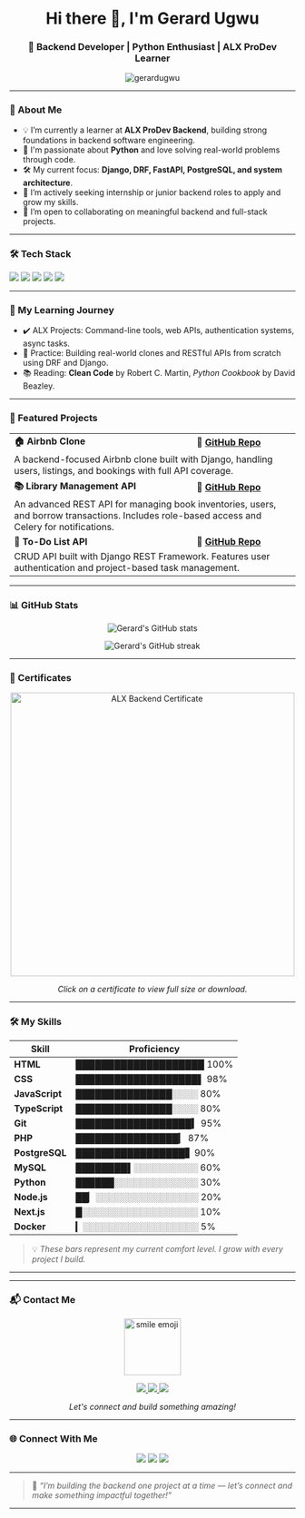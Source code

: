 <h1 align="center">Hi there 👋, I'm Gerard Ugwu</h1>
<h3 align="center">🚀 Backend Developer | Python Enthusiast | ALX ProDev Learner</h3>

<p align="center">
  <img src="https://komarev.com/ghpvc/?username=gerardugwu&label=Profile%20views&color=0e75b6&style=flat" alt="gerardugwu" />
</p>

---

### 🧭 About Me

<ul>
  <li>💡 I’m currently a learner at <strong>ALX ProDev Backend</strong>, building strong foundations in backend software engineering.</li>
  <li>🐍 I'm passionate about <strong>Python</strong> and love solving real-world problems through code.</li>
  <li>🛠️ My current focus: <strong>Django, DRF, FastAPI, PostgreSQL, and system architecture</strong>.</li>
  <li>💼 I’m actively seeking internship or junior backend roles to apply and grow my skills.</li>
  <li>🤝 I’m open to collaborating on meaningful backend and full-stack projects.</li>
</ul>

---

### 🛠️ Tech Stack

<p>
  <img src="https://img.shields.io/badge/Python-3670A0?style=for-the-badge&logo=python&logoColor=fff"/>
  <img src="https://img.shields.io/badge/Django-092E20?style=for-the-badge&logo=django&logoColor=white"/>
  <img src="https://img.shields.io/badge/FastAPI-005571?style=for-the-badge&logo=fastapi"/>
  <img src="https://img.shields.io/badge/PostgreSQL-336791?style=for-the-badge&logo=postgresql&logoColor=white"/>
  <img src="https://img.shields.io/badge/Git-F05032?style=for-the-badge&logo=git&logoColor=white"/>
</p>

---

### 📘 My Learning Journey

<ul>
  <li>✔️ ALX Projects: Command-line tools, web APIs, authentication systems, async tasks.</li>
  <li>🧪 Practice: Building real-world clones and RESTful APIs from scratch using DRF and Django.</li>
  <li>📚 Reading: <strong>Clean Code</strong> by Robert C. Martin, <em>Python Cookbook</em> by David Beazley.</li>
</ul>

---

### 🔭 Featured Projects

<table>
  <tr>
    <td><strong>🏠 Airbnb Clone</strong></td>
    <td><strong>🔗 <a href="https://github.com/Deglobeal/airbnb-clone-project">GitHub Repo</a></strong></td>
  </tr>
  <tr>
    <td colspan="2">A backend-focused Airbnb clone built with Django, handling users, listings, and bookings with full API coverage.</td>
  </tr>

  <tr>
    <td><strong>📚 Library Management API</strong></td>
    <td><strong>🔗 <a href="https://github.com/Deglobeal/library_management">GitHub Repo</a></strong></td>
  </tr>
  <tr>
    <td colspan="2">An advanced REST API for managing book inventories, users, and borrow transactions. Includes role-based access and Celery for notifications.</td>
  </tr>

  <tr>
    <td><strong>📝 To-Do List API</strong></td>
    <td><strong>🔗 <a href="https://github.com/Deglobeal/todo-api">GitHub Repo</a></strong></td>
  </tr>
  <tr>
    <td colspan="2">CRUD API built with Django REST Framework. Features user authentication and project-based task management.</td>
  </tr>
</table>

---

### 📊 GitHub Stats

<p align="center">
  <img src="https://github-readme-stats.vercel.app/api?username=Deglobeal&show_icons=true&theme=tokyonight&count_private=true" alt="Gerard's GitHub stats" />
</p>

<p align="center">
  <img src="https://github-readme-streak-stats.herokuapp.com?user=Deglobeal&theme=tokyonight&date_format=M%20j%5B%2C%20Y%5D" alt="Gerard's GitHub streak" />
</p>

---

### 🏅 Certificates

<p align="center">
  <!-- Example certificate image -->
  <img src="certificates/alx_backend_certificate.png" alt="ALX Backend Certificate" width="500px"/>

  <!-- You can duplicate this for more certificates -->
  <!-- <img src="certificates/another_certificate.png" alt="Another Certificate" width="500px"/> -->
</p>

<p align="center">
  <em>Click on a certificate to view full size or download.</em>
</p>

---

### 🛠️ My Skills

| Skill         | Proficiency |
|---------------|-------------|
| **HTML**      | ████████████████████ 100% |
| **CSS**       | ███████████████████▌ 98% |
| **JavaScript**| ███████████████░░░░ 80% |
| **TypeScript**| ███████████████░░░░ 80% |
| **Git**       | ██████████████████▍ 95% |
| **PHP**       | ████████████████▎ 87% |
| **PostgreSQL**| █████████████████▋ 90% |
| **MySQL**     | ████████▌░░░░░░░░░░ 60% |
| **Python**    | ██████░░░░░░░░░░░░░ 30% |
| **Node.js**   | ██▏░░░░░░░░░░░░░░░░ 20% |
| **Next.js**   | █░░░░░░░░░░░░░░░░░░ 10% |
| **Docker**    | ▎░░░░░░░░░░░░░░░░░░ 5%  |

> 💡 *These bars represent my current comfort level. I grow with every project I build.*

---
---

### 📬 Contact Me

<p align="center">
  <img src="https://user-images.githubusercontent.com/yourimage/smiley-face.png" alt="smile emoji" width="100" />
</p>

<p align="center">
  <a href="mailto:ugwugerard@gmail.com">
    <img src="https://img.shields.io/badge/Email-Me-red?style=for-the-badge&logo=gmail&logoColor=white" />
  </a>
  <a href="https://www.linkedin.com/in/gerardugwu/">
    <img src="https://img.shields.io/badge/LinkedIn-Connect-blue?style=for-the-badge&logo=linkedin&logoColor=white" />
  </a>
  <a href="https://twitter.com/gerard_ugwu">
    <img src="https://img.shields.io/badge/Twitter-Follow-1DA1F2?style=for-the-badge&logo=twitter&logoColor=white" />
  </a>
</p>

<p align="center">
  <em>Let's connect and build something amazing!</em>
</p>

---





### 🌐 Connect With Me

<p align="center">
  <a href="mailto:ugwugerard@gmail.com"><img src="https://img.shields.io/badge/Gmail-red?style=for-the-badge&logo=gmail&logoColor=white"/></a>
  <a href="https://www.linkedin.com/in/gerardugwu/"><img src="https://img.shields.io/badge/LinkedIn-blue?style=for-the-badge&logo=linkedin&logoColor=white"/></a>
  <a href="https://twitter.com/gerard_ugwu"><img src="https://img.shields.io/badge/Twitter-1DA1F2?style=for-the-badge&logo=twitter&logoColor=white"/></a>
</p>

---

> 🎯 *“I’m building the backend one project at a time — let’s connect and make something impactful together!”*

---

